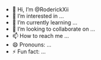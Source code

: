 - 👋 Hi, I’m @RoderickXii
- 👀 I’m interested in ...
- 🌱 I’m currently learning ...
- 💞️ I’m looking to collaborate on ...
- 📫 How to reach me ...
- 😄 Pronouns: ...
- ⚡ Fun fact: ...

<!---
RoderickXii/RoderickXii is a ✨ special ✨ repository because its `README.md` (this file) appears on your GitHub profile.
You can click the Preview link to take a look at your changes.
--->
